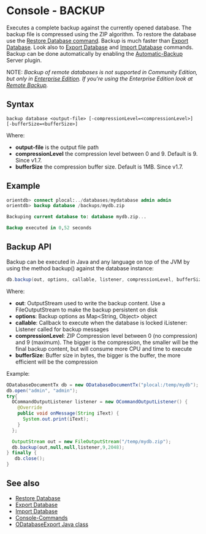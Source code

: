 # Console - BACKUP

Executes a complete backup against the currently opened database. The backup file is compressed using the ZIP algorithm. To restore the database use the [Restore Database command](Console-Command-Restore.md). Backup is much faster than [Export Database](Console-Command-Export.md). Look also to [Export Database](Console-Command-Export.md) and [Import Database](Console-Command-Import.md) commands. Backup can be done automatically by enabling the [Automatic-Backup](Automatic-Backup.md) Server plugin.

NOTE: _Backup of remote databases is not supported in Community Edition, but only in [Enterprise Edition](http://www.orientechnologies.com/orientdb-enterprise/). If you're using the Enterprise Edition look at [Remote Backup](http://www.orientechnologies.com/enterprise/last/servermanagement.html)._

## Syntax

```
backup database <output-file> [-compressionLevel=<compressionLevel>] [-bufferSize=<bufferSize>]
```

Where:
- **output-file** is the output file path
- **compressionLevel** the compression level between 0 and 9. Default is 9. Since v1.7.
- **bufferSize** the compression buffer size. Default is 1MB. Since v1.7.


## Example ##

```sql
orientdb> connect plocal:../databases/mydatabase admin admin
orientdb> backup database /backups/mydb.zip

Backuping current database to: database mydb.zip...

Backup executed in 0,52 seconds
```

## Backup API
Backup can be executed in Java and any language on top of the JVM by using the method backup() against the database instance:

```java
db.backup(out, options, callable, listener, compressionLevel, bufferSize);
```

Where:
- **out**: OutputStream used to write the backup content. Use a FileOutputStream to make the backup persistent on disk
- **options**: Backup options as Map<String, Object> object
- **callable**: Callback to execute when the database is locked
iListener: Listener called for backup messages
- **compressionLevel**: ZIP Compression level between 0 (no compression) and 9 (maximum). The bigger is the compression, the smaller will be the final backup content, but will consume more CPU and time to execute
- **bufferSize**: Buffer size in bytes, the bigger is the buffer, the more efficient will be the compression

Example:

```java
ODatabaseDocumentTx db = new ODatabaseDocumentTx("plocal:/temp/mydb");
db.open("admin", "admin");
try{
  OCommandOutputListener listener = new OCommandOutputListener() {
    @Override
    public void onMessage(String iText) {
      System.out.print(iText);
    }
  };

  OutputStream out = new FileOutputStream("/temp/mydb.zip");
  db.backup(out,null,null,listener,9,2048);
} finally {
   db.close();
}
```

## See also
- [Restore Database](Console-command-Restore.md)
- [Export Database](Console-command-Export.md)
- [Import Database](Console-command-Import.md)
- [Console-Commands](Console-Commands.md)
- [ODatabaseExport Java class](https://github.com/orientechnologies/orientdb/blob/master/core/src/main/java/com/orientechnologies/orient/core/db/tool/ODatabaseExport.java)
